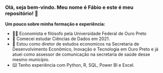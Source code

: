 ### Olá, seja bem-vindo. Meu nome é Fábio e este é meu repositório! 👋

<b>Um pouco sobre minha formação e experiência:</b>

- 🙋‍♂️ Economista e filósofo pela Universidade Federal de Ouro Preto
- 🎲 Comecei estudar Ciências de Dados em 2021.
- 👔 Estou como diretor de estudos economicos na Secretaria de Desenvolvimento Econômico, Inovação e Tecnologia em Ouro Preto e já atuei como assessor de comunicação na secretaria de saúde desse mesmo município.
- ⌨️ Tenho experiência com Python, R, SQL, Power BI e Excel. 

